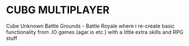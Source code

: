 # CUBG MULTIPLAYER
Cube Unknown Battle Grounds - Battle Royale where i re-create basic functionality from .IO games (agar.io etc.) with a little extra skills and RPG stuff

